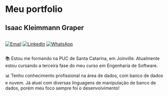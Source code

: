 # Meu portfolio
## Isaac Kleimmann Graper

<div style="display: flex; align-items: center;">

[![Email](https://img.shields.io/badge/Email-isaac.graper%40gmail.com-white?logo=gmail)](mailto:isaac.graper@gmail.com)
[![LinkedIn](https://img.shields.io/badge/LinkedIn-isaac--graper-white?logo=linkedin)](https://www.linkedin.com/in/seu-perfil)
[![WhatsApp](https://img.shields.io/badge/WhatsApp-Chat-green?logo=whatsapp)](https://wa.me/5547997754529)

</div>

📚 Estou me formando na PUC de Santa Catarina, em Joinville. Atualmente estou cursando a terceira fase do meu curso em Engenharia de Software. 

📊 Tenho conhecimento profissional na área de dados, com banco de dados e nuvem. Já atuei com diversas linguagens de manipulação de banco de dados, porém meu foco sempre foi o desenvolvimento!